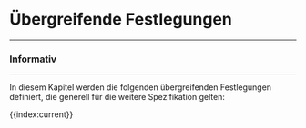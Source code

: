 # Übergreifende Festlegungen

---
### Informativ
---

In diesem Kapitel werden die folgenden übergreifenden Festlegungen definiert, die generell für die weitere Spezifikation gelten:

{{index:current}}